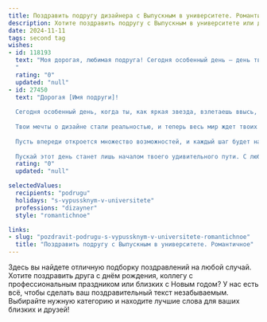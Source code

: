 ```yaml
---
title: Поздравить подругу дизайнера с Выпускным в университете. Романтичное
description: Хотите поздравить подругу с Выпускным в университете или другим праздником? Наш ИИ создаст незабываемое поздравление, а вы обязательно выделитесь среди других.  
date: 2024-11-11
tags: second tag
wishes:
- id: 118193
  text: "Моя дорогая, любимая подруга! Сегодня особенный день – день твоего триумфа, день, когда ты, невероятно талантливая и прекрасная дизайнер, заканчиваешь университет!  Сердце переполняется гордостью и нежностью, глядя на тебя, такую светлую и вдохновлённую. Пусть твой путь, полный ярких красок и креативных идей, будет полон счастья, любви и невероятных успехов!  Я желаю тебе, чтобы каждая твоя работа была шедевром,  а жизнь –  настоящим произведением искусства, написанным только тобой.  С выпускным, моя дорогая!
  "
  rating: "0"
  updated: "null"
- id: 27450
  text: "Дорогая [Имя подруги]!
  
  Сегодня особенный день, когда ты, как яркая звезда, взлетаешь ввысь, оставляя позади университетские будни. Поздравляю тебя с выпускным!
  
  Твои мечты о дизайне стали реальностью, и теперь весь мир ждет твоих творений. Ты — вдохновение, и твой талант способен оживить самые смелые идеи. Пусть каждый новый проект будет для тебя как любовная история, вплетающая креатив и страсть в каждую деталь.
  
  Пусть впереди откроется множество возможностей, и каждый шаг будет наполнен успехом и счастьем. Я верю в тебя, как в настоящую художницу, способную создать шедевры из самых обыденных вещей.
  
  Пускай этот день станет лишь началом твоего удивительного пути. С любовью и восхищением, твоя подруга."
  rating: "0"
  updated: "null"

selectedValues:
  recipients: "podrugu"
  holidays: "s-vypussknym-v-universitete"
  professions: "dizayner"
  style: "romantichnoe"

links:
- slug: "pozdravit-podrugu-s-vypussknym-v-universitete-romantichnoe"
  title: "Поздравить подругу с Выпускным в университете. Романтичное"
---
```


Здесь вы найдете отличную подборку поздравлений на любой случай.
Хотите поздравить друга с днём рождения, коллегу с профессиональным праздником или близких с Новым годом? У нас есть всё, чтобы сделать ваш поздравительный текст незабываемым. Выбирайте нужную категорию и находите лучшие слова для ваших близких и друзей!
